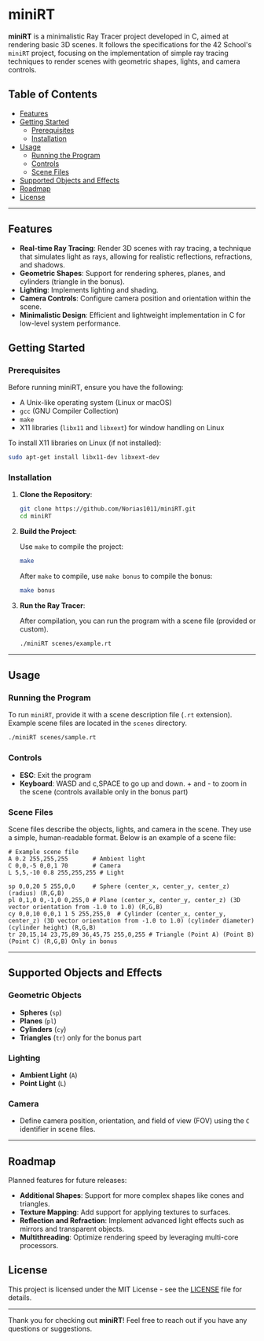 # miniRT

**miniRT** is a minimalistic Ray Tracer project developed in C, aimed at rendering basic 3D scenes. It follows the specifications for the 42 School's `miniRT` project, focusing on the implementation of simple ray tracing techniques to render scenes with geometric shapes, lights, and camera controls.

## Table of Contents

- [Features](#features)
- [Getting Started](#getting-started)
  - [Prerequisites](#prerequisites)
  - [Installation](#installation)
- [Usage](#usage)
  - [Running the Program](#running-the-program)
  - [Controls](#controls)
  - [Scene Files](#scene-files)
- [Supported Objects and Effects](#supported-objects-and-effects)
- [Roadmap](#roadmap)
- [License](#license)

---

## Features

- **Real-time Ray Tracing**: Render 3D scenes with ray tracing, a technique that simulates light as rays, allowing for realistic reflections, refractions, and shadows.
- **Geometric Shapes**: Support for rendering spheres, planes, and cylinders (triangle in the bonus).
- **Lighting**: Implements lighting and shading.
- **Camera Controls**: Configure camera position and orientation within the scene.
- **Minimalistic Design**: Efficient and lightweight implementation in C for low-level system performance.

## Getting Started

### Prerequisites

Before running miniRT, ensure you have the following:

- A Unix-like operating system (Linux or macOS)
- `gcc` (GNU Compiler Collection)
- `make`
- X11 libraries (`libx11` and `libxext`) for window handling on Linux

To install X11 libraries on Linux (if not installed):

```bash
sudo apt-get install libx11-dev libxext-dev
```

### Installation

1. **Clone the Repository**:

   ```bash
   git clone https://github.com/Norias1011/miniRT.git
   cd miniRT
   ```

2. **Build the Project**:

   Use `make` to compile the project:

   ```bash
   make
   ```

   After `make` to compile, use `make bonus` to compile the bonus:

   ```bash
   make bonus
   ```

4. **Run the Ray Tracer**:

   After compilation, you can run the program with a scene file (provided or custom).

   ```bash
   ./miniRT scenes/example.rt
   ```

---

## Usage

### Running the Program

To run `miniRT`, provide it with a scene description file (`.rt` extension). Example scene files are located in the `scenes` directory.

```bash
./miniRT scenes/sample.rt
```

### Controls

- **ESC**: Exit the program
- **Keyboard**: WASD and c,SPACE to go up and down. + and - to zoom in the scene (controls available only in the bonus part)

### Scene Files

Scene files describe the objects, lights, and camera in the scene. They use a simple, human-readable format. Below is an example of a scene file:

```
# Example scene file
A 0.2 255,255,255       # Ambient light
C 0,0,-5 0,0,1 70       # Camera
L 5,5,-10 0.8 255,255,255 # Light

sp 0,0,20 5 255,0,0     # Sphere (center_x, center_y, center_z) (radius) (R,G,B)
pl 0,1,0 0,-1,0 0,255,0 # Plane (center_x, center_y, center_z) (3D vector orientation from -1.0 to 1.0) (R,G,B)
cy 0,0,10 0,0,1 1 5 255,255,0  # Cylinder (center_x, center_y, center_z) (3D vector orientation from -1.0 to 1.0) (cylinder diameter) (cylinder height) (R,G,B)
tr 20,15,14 23,75,89 36,45,75 255,0,255 # Triangle (Point A) (Point B) (Point C) (R,G,B) Only in bonus
```

---

## Supported Objects and Effects

### Geometric Objects

- **Spheres** (`sp`)
- **Planes** (`pl`)
- **Cylinders** (`cy`)
- **Triangles** (`tr`) only for the bonus part

### Lighting

- **Ambient Light** (`A`)
- **Point Light** (`L`)

### Camera

- Define camera position, orientation, and field of view (FOV) using the `C` identifier in scene files.

---

## Roadmap

Planned features for future releases:

- **Additional Shapes**: Support for more complex shapes like cones and triangles.
- **Texture Mapping**: Add support for applying textures to surfaces.
- **Reflection and Refraction**: Implement advanced light effects such as mirrors and transparent objects.
- **Multithreading**: Optimize rendering speed by leveraging multi-core processors.


## License

This project is licensed under the MIT License - see the [LICENSE](LICENSE) file for details.

---

Thank you for checking out **miniRT**! Feel free to reach out if you have any questions or suggestions.

